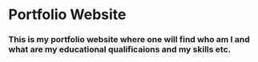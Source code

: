 # Portfolio Website

### This is my portfolio website where one will find who am I and what are my educational qualificaions and my skills etc. 
